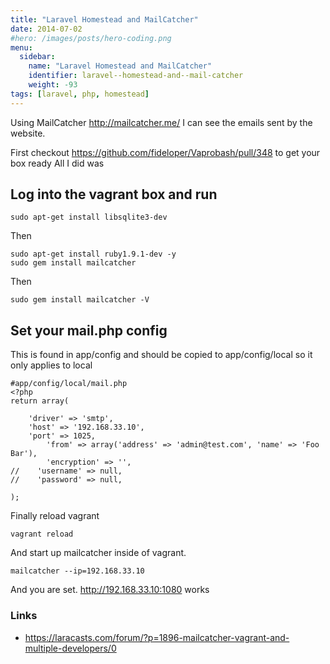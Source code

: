 ```yaml
---
title: "Laravel Homestead and MailCatcher"
date: 2014-07-02
#hero: /images/posts/hero-coding.png
menu:
  sidebar:
    name: "Laravel Homestead and MailCatcher"
    identifier: laravel--homestead-and--mail-catcher
    weight: -93
tags: [laravel, php, homestead]
---
```


Using MailCatcher http://mailcatcher.me/ I can see the emails sent by the website.

First checkout https://github.com/fideloper/Vaprobash/pull/348 to get your box ready
All I did was 

## Log into the vagrant box and run

~~~
sudo apt-get install libsqlite3-dev
~~~

Then

~~~
sudo apt-get install ruby1.9.1-dev -y
sudo gem install mailcatcher
~~~

Then

~~~
sudo gem install mailcatcher -V
~~~

## Set your mail.php config

This is found in app/config and should be copied to app/config/local so it only applies to local

~~~
#app/config/local/mail.php
<?php
return array(

	'driver' => 'smtp',
	'host' => '192.168.33.10',
	'port' => 1025,
        'from' => array('address' => 'admin@test.com', 'name' => 'Foo Bar'),
        'encryption' => '',
//    'username' => null,
//    'password' => null,

);
~~~

Finally reload vagrant

~~~
vagrant reload
~~~

And start up mailcatcher inside of vagrant. 

~~~
mailcatcher --ip=192.168.33.10
~~~

And you are set. http://192.168.33.10:1080 works



### Links
  * https://laracasts.com/forum/?p=1896-mailcatcher-vagrant-and-multiple-developers/0